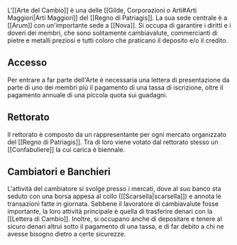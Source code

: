 L'[[Arte del Cambio]] è una delle [[Gilde, Corporazioni o Arti#Arti Maggiori|Arti Maggiori]] del [[Regno di Patriagis]]. La sua sede centrale è a [[Arum]] con un'importante sede a [[Nova]]. 
Si occupa di garantire i diritti e i doveri dei membri, che sono solitamente cambiavalute, commercianti di pietre e metalli preziosi e tutti coloro che praticano il deposito e/o il credito. 

## Accesso

Per entrare a far parte dell'Arte è necessaria una lettera di presentazione da parte di uno dei membri più il pagamento di una tassa di iscrizione, oltre il pagamento annuale di una piccola quota sui guadagni. 

## Rettorato

Il rettorato è composto da un rappresentante per ogni mercato organizzato del [[Regno di Patriagis]]. Tra di loro viene votato dal rettorato stesso un [[Confabuliere]] la cui carica è biennale. 

## Cambiatori e Banchieri

L'attività del cambiatore si svolge presso i mercati, dove al suo banco sta seduto con una borsa appesa al collo ([[Scarsella|scarsella]]) e annota le transazioni fatte in giornata.
Sebbene il lavoratore di cambiavalute fosse importante, la loro attività principale è quella di trasferire denari con la [[Lettera di Cambio]]. 
Inoltre, si occupano anche di depositare e tenere al sicuro denari altrui sotto il pagamento di una tassa, e di far debito a chi ne avesse bisogno dietro a certe sicurezze. 
